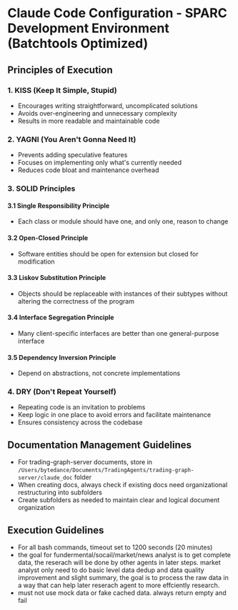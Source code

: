 # Claude Code Configuration - SPARC Development Environment (Batchtools Optimized)

## Principles of Execution

### 1. KISS (Keep It Simple, Stupid)
- Encourages writing straightforward, uncomplicated solutions
- Avoids over-engineering and unnecessary complexity
- Results in more readable and maintainable code

### 2. YAGNI (You Aren't Gonna Need It)
- Prevents adding speculative features
- Focuses on implementing only what's currently needed
- Reduces code bloat and maintenance overhead

### 3. SOLID Principles
#### 3.1 Single Responsibility Principle
- Each class or module should have one, and only one, reason to change

#### 3.2 Open-Closed Principle
- Software entities should be open for extension but closed for modification

#### 3.3 Liskov Substitution Principle
- Objects should be replaceable with instances of their subtypes without altering the correctness of the program

#### 3.4 Interface Segregation Principle
- Many client-specific interfaces are better than one general-purpose interface

#### 3.5 Dependency Inversion Principle
- Depend on abstractions, not concrete implementations

### 4. DRY (Don't Repeat Yourself)
- Repeating code is an invitation to problems
- Keep logic in one place to avoid errors and facilitate maintenance
- Ensures consistency across the codebase

## Documentation Management Guidelines
- For trading-graph-server documents, store in `/Users/bytedance/Documents/TradingAgents/trading-graph-server/claude_doc` folder
- When creating docs, always check if existing docs need organizational restructuring into subfolders
- Create subfolders as needed to maintain clear and logical document organization

## Execution Guidelines
- For all bash commands, timeout set to 1200 seconds (20 minutes)
- the goal for fundermental/socail/market/news analyst is to get complete data, the reserach will be done by other agents in later steps. market analyst only need to do basic level data dedup and data quality improvement and   slight summary, the goal is to process the raw data in a way that can help later reserach agent to more effciently research.
- must not use mock data or fake cached data. always return empty and fail